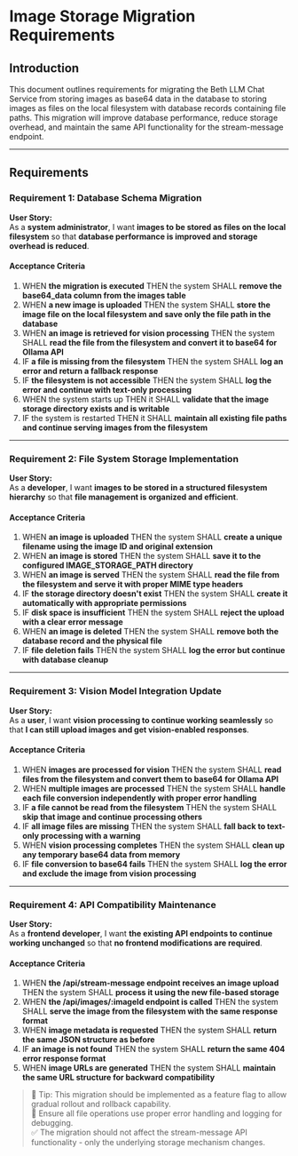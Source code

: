 # Image Storage Migration Requirements

## Introduction

This document outlines requirements for migrating the Beth LLM Chat Service from storing images as base64 data in the database to storing images as files on the local filesystem with database records containing file paths. This migration will improve database performance, reduce storage overhead, and maintain the same API functionality for the stream-message endpoint.

---

## Requirements

### Requirement 1: Database Schema Migration

**User Story:**  
As a **system administrator**, I want **images to be stored as files on the local filesystem** so that **database performance is improved and storage overhead is reduced**.

#### Acceptance Criteria

1. WHEN **the migration is executed** THEN the system SHALL **remove the base64_data column from the images table**
2. WHEN **a new image is uploaded** THEN the system SHALL **store the image file on the local filesystem and save only the file path in the database**
3. WHEN **an image is retrieved for vision processing** THEN the system SHALL **read the file from the filesystem and convert it to base64 for Ollama API**
4. IF **a file is missing from the filesystem** THEN the system SHALL **log an error and return a fallback response**
5. IF **the filesystem is not accessible** THEN the system SHALL **log the error and continue with text-only processing**
6. WHEN the system starts up THEN it SHALL **validate that the image storage directory exists and is writable**
7. IF the system is restarted THEN it SHALL **maintain all existing file paths and continue serving images from the filesystem**

---

### Requirement 2: File System Storage Implementation

**User Story:**  
As a **developer**, I want **images to be stored in a structured filesystem hierarchy** so that **file management is organized and efficient**.

#### Acceptance Criteria

1. WHEN **an image is uploaded** THEN the system SHALL **create a unique filename using the image ID and original extension**
2. WHEN **an image is stored** THEN the system SHALL **save it to the configured IMAGE_STORAGE_PATH directory**
3. WHEN **an image is served** THEN the system SHALL **read the file from the filesystem and serve it with proper MIME type headers**
4. IF **the storage directory doesn't exist** THEN the system SHALL **create it automatically with appropriate permissions**
5. IF **disk space is insufficient** THEN the system SHALL **reject the upload with a clear error message**
6. WHEN **an image is deleted** THEN the system SHALL **remove both the database record and the physical file**
7. IF **file deletion fails** THEN the system SHALL **log the error but continue with database cleanup**

---

### Requirement 3: Vision Model Integration Update

**User Story:**  
As a **user**, I want **vision processing to continue working seamlessly** so that **I can still upload images and get vision-enabled responses**.

#### Acceptance Criteria

1. WHEN **images are processed for vision** THEN the system SHALL **read files from the filesystem and convert them to base64 for Ollama API**
2. WHEN **multiple images are processed** THEN the system SHALL **handle each file conversion independently with proper error handling**
3. IF **a file cannot be read from the filesystem** THEN the system SHALL **skip that image and continue processing others**
4. IF **all image files are missing** THEN the system SHALL **fall back to text-only processing with a warning**
5. WHEN **vision processing completes** THEN the system SHALL **clean up any temporary base64 data from memory**
6. IF **file conversion to base64 fails** THEN the system SHALL **log the error and exclude the image from vision processing**

---

### Requirement 4: API Compatibility Maintenance

**User Story:**  
As a **frontend developer**, I want **the existing API endpoints to continue working unchanged** so that **no frontend modifications are required**.

#### Acceptance Criteria

1. WHEN **the /api/stream-message endpoint receives an image upload** THEN the system SHALL **process it using the new file-based storage**
2. WHEN **the /api/images/:imageId endpoint is called** THEN the system SHALL **serve the image from the filesystem with the same response format**
3. WHEN **image metadata is requested** THEN the system SHALL **return the same JSON structure as before**
4. IF **an image is not found** THEN the system SHALL **return the same 404 error response format**
5. WHEN **image URLs are generated** THEN the system SHALL **maintain the same URL structure for backward compatibility**


> 🔧 Tip: This migration should be implemented as a feature flag to allow gradual rollout and rollback capability.  
> 📌 Ensure all file operations use proper error handling and logging for debugging.  
> ✅ The migration should not affect the stream-message API functionality - only the underlying storage mechanism changes. 